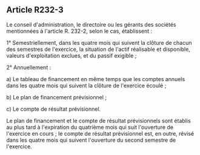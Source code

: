 Article R232-3
----
Le conseil d'administration, le directoire ou les gérants des sociétés
mentionnées à l'article R. 232-2, selon le cas, établissent :

1° Semestriellement, dans les quatre mois qui suivent la clôture de chacun des
semestres de l'exercice, la situation de l'actif réalisable et disponible,
valeurs d'exploitation exclues, et du passif exigible ;

2° Annuellement :

a) Le tableau de financement en même temps que les comptes annuels dans les
quatre mois qui suivent la clôture de l'exercice écoulé ;

b) Le plan de financement prévisionnel ;

c) Le compte de résultat prévisionnel.

Le plan de financement et le compte de résultat prévisionnels sont établis au
plus tard à l'expiration du quatrième mois qui suit l'ouverture de l'exercice en
cours ; le compte de résultat prévisionnel est, en outre, révisé dans les quatre
mois qui suivent l'ouverture du second semestre de l'exercice.
